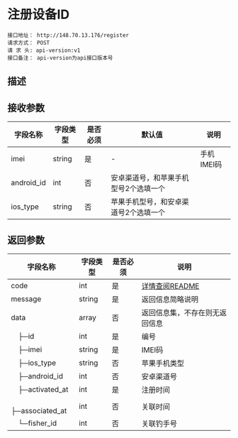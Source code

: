 # 注册设备ID
```
接口地址： http://148.70.13.176/register
请求方式： POST
请 求 头: api-version:v1 
接口备注： api-version为api接口版本号
```
## 描述

## 接收参数

| 字段名称 | 字段类型 | 是否必须 | 默认值 | 说明 |
|    -    |    -    |    -    |    -   |  -   |
| imei | string | 是 | - | 手机IMEI码 |
| android_id | int | 否 | 安卓渠道号，和苹果手机型号2个选填一个 |
| ios_type | string | 否 | 苹果手机型号，和安卓渠道号2个选填一个 |

## 返回参数

| 字段名称 | 字段类型 | 是否必须 | 说明 |
|    -    |    -    |    -    |   -   |
| code | int | 是 | [详情查阅README](https://github.com/waitforu/docs/blob/master/README.md#%E9%83%A8%E5%88%86%E8%BF%94%E5%9B%9E%E4%BF%A1%E6%81%AFcode%E8%A1%A8) |
| message | string | 是 | 返回信息简略说明 |
| data | array | 否 | 返回信息集，不存在则无返回信息 |
|　├─id | int | 是 | 编号 |
|　├─imei | string | 是 | IMEI码 |
|　├─ios_type | string | 否 | 苹果手机类型 |
|　├─android_id | int | 否 | 安卓渠道号 |
|　├─activated_at | int | 是 | 注册时间 |
|　├─associated_at | int | 否 | 关联时间 |
|　└─fisher_id | int | 否 | 关联钓手号 |